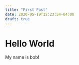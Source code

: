 ```yaml
---
title: "First Post"
date: 2020-05-19T12:23:54-04:00
draft: true
---
```


# Hello World

My name is bob!
